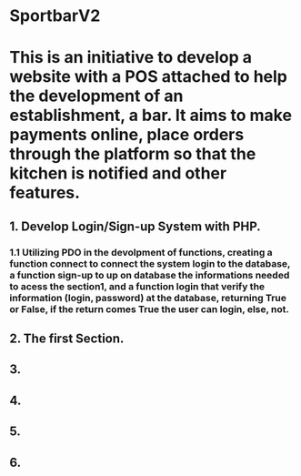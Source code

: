 # SportbarV2
# This is an initiative to develop a website with a POS attached to help the development of an establishment, a bar. It aims to make payments online, place orders through the platform so that the kitchen is notified and other features.
## 1. Develop Login/Sign-up System with PHP.
### 1.1 Utilizing PDO in the devolpment of functions, creating a function connect to connect the system login to the database, a function sign-up to up on database the informations needed to acess the section1, and a function login that verify the information (login, password) at the database, returning True or False, if the return comes True the user can login, else, not.
## 2. The first Section.
## 3.
## 4.
## 5.
## 6.



